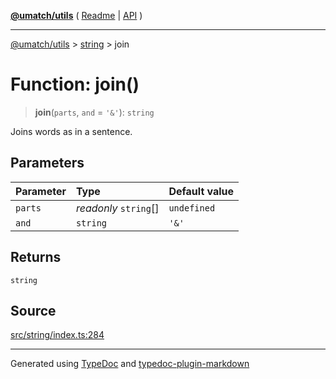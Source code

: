 [**@umatch/utils**](../../README.md) ( [Readme](../../README.md) \| [API](../../API.md) )

---

[@umatch/utils](../../API.md) > [string](../README.md) > join

# Function: join()

> **join**(`parts`, `and` = `'&'`): `string`

Joins words as in a sentence.

## Parameters

| Parameter | Type                  | Default value |
| :-------- | :-------------------- | :------------ |
| `parts`   | _readonly_ `string`[] | `undefined`   |
| `and`     | `string`              | `'&'`         |

## Returns

`string`

## Source

[src/string/index.ts:284](https://github.com/umatch-oficial/utils/blob/106c322/src/string/index.ts#L284)

---

Generated using [TypeDoc](https://typedoc.org/) and [typedoc-plugin-markdown](https://www.npmjs.com/package/typedoc-plugin-markdown)
